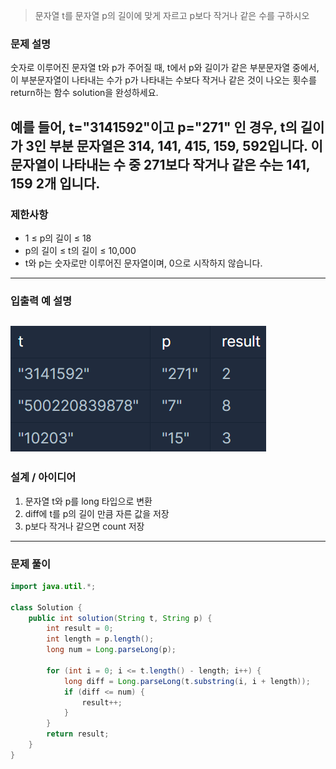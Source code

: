 > 문자열 t를 문자열 p의 길이에 맞게 자르고 p보다 작거나 같은 수를 구하시오

### 문제 설명

숫자로 이루어진 문자열 t와 p가 주어질 때, t에서 p와 길이가 같은 부분문자열 중에서, 이 부분문자열이 나타내는 수가 p가 나타내는 수보다 작거나 같은 것이 나오는 횟수를 return하는 함수 solution을 완성하세요.

예를 들어, t="3141592"이고 p="271" 인 경우, t의 길이가 3인 부분 문자열은 314, 141, 415, 159, 592입니다. 
이 문자열이 나타내는 수 중 271보다 작거나 같은 수는 141, 159 2개 입니다.
---

### 제한사항

- 1 ≤ p의 길이 ≤ 18
- p의 길이 ≤ t의 길이 ≤ 10,000 
- t와 p는 숫자로만 이루어진 문자열이며, 0으로 시작하지 않습니다.
---

### 입출력 예 설명

![img.png](img.png) 
---

### 설계 / 아이디어

1. 문자열 t와 p를 long 타입으로 변환
2. diff에 t를 p의 길이 만큼 자른 값을 저장
2. p보다 작거나 같으면 count 저장
---

### 문제 풀이

```java
import java.util.*;

class Solution {
    public int solution(String t, String p) {
        int result = 0;
        int length = p.length();
        long num = Long.parseLong(p);

        for (int i = 0; i <= t.length() - length; i++) {
            long diff = Long.parseLong(t.substring(i, i + length));
            if (diff <= num) {
                result++;
            }
        }
        return result;
    }
}
```